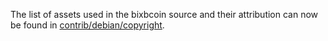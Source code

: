 The list of assets used in the bixbcoin source and their attribution can now be found in [contrib/debian/copyright](../contrib/debian/copyright).

